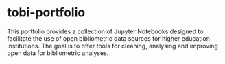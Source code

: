 # tobi-portfolio
This portfolio provides a collection of Jupyter Notebooks designed to facilitate the use of open bibliometric data sources for higher education institutions. The goal is to offer tools for cleaning, analysing and improving open data for bibliometric analyses.
